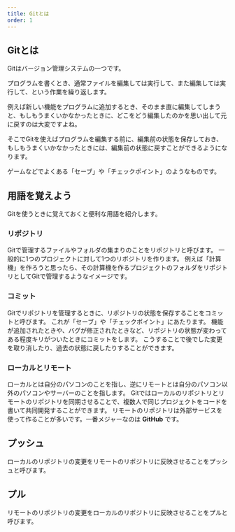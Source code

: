 ```yaml
---
title: Gitとは
order: 1
---
```


## Gitとは

Gitはバージョン管理システムの一つです。

プログラムを書くとき、通常ファイルを編集しては実行して、また編集しては実行して、という作業を繰り返します。

例えば新しい機能をプログラムに追加するとき、そのまま直に編集してしまうと、もしもうまくいかなかったときに、どこをどう編集したのかを思い出して元に戻すのは大変ですよね。

そこでGitを使えばプログラムを編集する前に、編集前の状態を保存しておき、もしもうまくいかなかったときには、編集前の状態に戻すことができるようになります。

ゲームなどでよくある「セーブ」や「チェックポイント」のようなものです。

## 用語を覚えよう

Gitを使うときに覚えておくと便利な用語を紹介します。

### リポジトリ

Gitで管理するファイルやフォルダの集まりのことをリポジトリと呼びます。
一般的に1つのプロジェクトに対して1つのリポジトリを作ります。
例えば「計算機」を作ろうと思ったら、その計算機を作るプロジェクトのフォルダをリポジトリとしてGitで管理するようなイメージです。

### コミット

Gitでリポジトリを管理するときに、リポジトリの状態を保存することをコミットと呼びます。
これが「セーブ」や「チェックポイント」にあたります。
機能が追加されたときや、バグが修正されたときなど、リポジトリの状態が変わってある程度キリがついたときにコミットをします。
こうすることで後でした変更を取り消したり、過去の状態に戻したりすることができます。

### ローカルとリモート

ローカルとは自分のパソコンのことを指し、逆にリモートとは自分のパソコン以外のパソコンやサーバーのことを指します。
Gitではローカルのリポジトリとリモートのリポジトリを同期させることで、複数人で同じプロジェクトをコードを書いて共同開発することができます。
リモートのリポジトリは外部サービスを使って作ることが多いです。一番メジャーなのは **GitHub** です。

## プッシュ

ローカルのリポジトリの変更をリモートのリポジトリに反映させることをプッシュと呼びます。

## プル

リモートのリポジトリの変更をローカルのリポジトリに反映させることをプルと呼びます。

